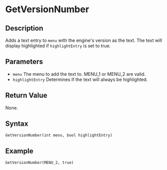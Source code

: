 # GetVersionNumber

## Description
Adds a text entry to `menu` with the engine's version as the text. The text will display highlighted if `highlightEntry` is set to true.

## Parameters
- `menu`
The menu to add the text to. MENU_1 or MENU_2 are valid.
- `highlightEntry`
Determines if the text will always be highlighted.

## Return Value
None.

## Syntax
```
GetVersionNumber(int menu, bool highlightEntry)
```

## Example
```
GetVersionNumber(MENU_2, true)
```